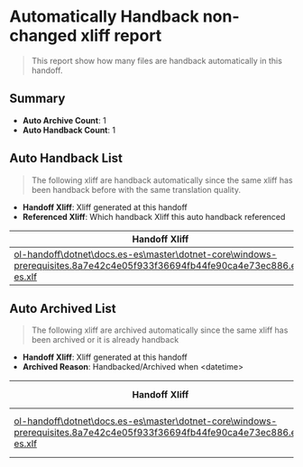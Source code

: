 # Automatically Handback non-changed xliff report
> This report show how many files are handback automatically in this handoff.

## Summary
* **Auto Archive Count**: 1
* **Auto Handback Count**: 1

## Auto Handback List
> The following xliff are handback automatically since the same xliff has been handback before with the same translation quality.

* **Handoff Xliff**: Xliff generated at this handoff
* **Referenced Xliff**: Which handback Xliff this auto handback referenced

| Handoff Xliff | Referenced Xliff | 
| --- | --- | 
| [ol-handoff\dotnet\docs.es-es\master\dotnet-core\windows-prerequisites.8a7e42c4e05f933f36694fb44fe90ca4e73ec886.es-es.xlf](https://github.com/dotnet/docs.handoff/blob/d43d47498d47f137af7e2f3e98146cc7ea2234d1/ol-handoff/dotnet/docs.es-es/master/dotnet-core/windows-prerequisites.8a7e42c4e05f933f36694fb44fe90ca4e73ec886.es-es.xlf) | [ol-handback\dotnet\docs.es-es\master\dotnet-core\windows-prerequisites.8a7e42c4e05f933f36694fb44fe90ca4e73ec886.es-es.xlf](https://github.com/dotnet/docs.handback/blob/86df91b4ab67112886440b3fcf2f0b9af54d9810/ol-handback/dotnet/docs.es-es/master/dotnet-core/windows-prerequisites.8a7e42c4e05f933f36694fb44fe90ca4e73ec886.es-es.xlf) | 

## Auto Archived List
> The following xliff are archived automatically since the same xliff has been archived or it is already handback

* **Handoff Xliff**: Xliff generated at this handoff
* **Archived Reason**: Handbacked/Archived when &lt;datetime&gt;

| Handoff Xliff | Archived Reason | 
| --- | --- | 
| [ol-handoff\dotnet\docs.es-es\master\dotnet-core\windows-prerequisites.8a7e42c4e05f933f36694fb44fe90ca4e73ec886.es-es.xlf](https://github.com/dotnet/docs.handoff/blob/d43d47498d47f137af7e2f3e98146cc7ea2234d1/ol-handoff/dotnet/docs.es-es/master/dotnet-core/windows-prerequisites.8a7e42c4e05f933f36694fb44fe90ca4e73ec886.es-es.xlf) | Archived when 17/01/18 05:26 | 

